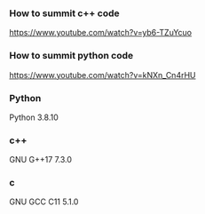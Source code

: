 ### How to summit c++ code
https://www.youtube.com/watch?v=yb6-TZuYcuo

### How to summit python code
https://www.youtube.com/watch?v=kNXn_Cn4rHU

### Python 
Python 3.8.10

### c++
GNU G++17 7.3.0

### c
GNU GCC C11 5.1.0
